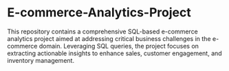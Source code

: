 # E-commerce-Analytics-Project
This repository contains a comprehensive SQL-based e-commerce analytics project aimed at addressing critical business challenges in the e-commerce domain. Leveraging SQL queries, the project focuses on extracting actionable insights to enhance sales, customer engagement, and inventory management.
